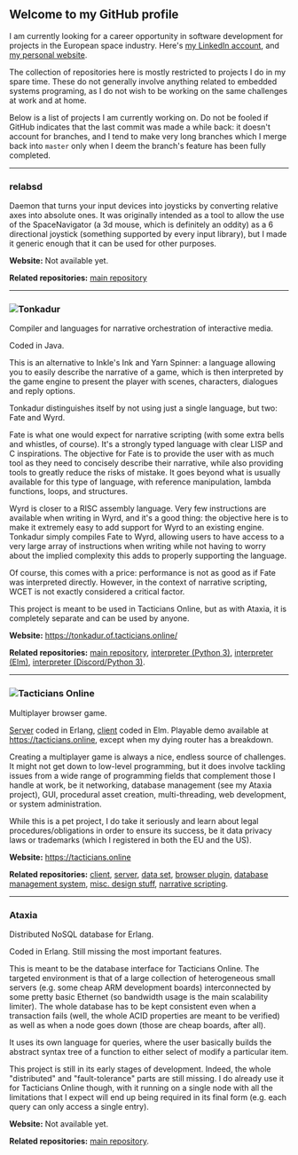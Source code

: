 ## Welcome to my GitHub profile
I am currently looking for a career opportunity in software development for projects in the European space industry. Here's [my LinkedIn account](https://www.linkedin.com/in/nathana%C3%ABl-sensfelder-24485b1a1/), and [my personal website](https://noot-noot.org).

The collection of repositories here is mostly restricted to projects I do in my spare time. These do not generally involve anything related to embedded systems programing, as I do not wish to be working on the same challenges at work and at home.

Below is a list of projects I am currently working on. Do not be fooled if GitHub indicates that the last commit was made a while back: it doesn't account for branches, and I tend to make very long branches which I merge back into `master` only when I deem the branch's feature has been fully completed.

___
### relabsd

Daemon that turns your input devices into joysticks by converting relative axes into absolute ones.
It was originally intended as a tool to allow the use of the SpaceNavigator (a 3d mouse, which is definitely an oddity) as a 6 directional joystick (something supported by every input library), but I made it generic enough that it can be used for other purposes.

**Website:** Not available yet.

**Related repositories:** [main repository](https://github.com/nsensfel/relabsd)

____
### ![Tonkadur](https://tonkadur.of.tacticians.online/images/tonkadur_logo_black_as_path.svg)
Compiler and languages for narrative orchestration of interactive media.

Coded in Java.

This is an alternative to Inkle's Ink and Yarn Spinner: a language allowing you to easily describe the narrative of a game, which is then interpreted by the game engine to present the player with scenes, characters, dialogues and reply options.

Tonkadur distinguishes itself by not using just a single language, but two: Fate and Wyrd.

Fate is what one would expect for narrative scripting (with some extra bells and whistles, of course). It's a strongly typed language with clear LISP and C inspirations. The objective for Fate is to provide the user with as much tool as they need to concisely describe their narrative, while also providing tools to greatly reduce the risks of mistake. It goes beyond what is usually available for this type of language, with reference manipulation, lambda functions, loops, and structures.

Wyrd is closer to a RISC assembly language. Very few instructions are available when writing in Wyrd, and it's a good thing: the objective here is to make it extremely easy to add support for Wyrd to an existing engine. Tonkadur simply compiles Fate to Wyrd, allowing users to have access to a very large array of instructions when writing while not having to worry about the implied complexity this adds to properly supporting the language.

Of course, this comes with a price: performance is not as good as if Fate was interpreted directly. However, in the context of narrative scripting, WCET is not exactly considered a critical factor.

This project is meant to be used in Tacticians Online, but as with Ataxia, it is completely separate and can be used by anyone.

**Website:** https://tonkadur.of.tacticians.online/

**Related repositories:** [main repository](https://github.com/nsensfel/tonkadur), [interpreter (Python 3)](https://github.com/nsensfel/tonkadur-python-interpreter), [interpreter (Elm)](https://github.com/nsensfel/tonkadur-elm-interpreter), [interpreter (Discord/Python 3)](https://github.com/nsensfel/tonkadur-discord-bot).

___
### ![Tacticians Online](https://noot-noot.org/to-logo.svg)
Multiplayer browser game.

[Server](https://github.com/nsensfel/tacticians-server) coded in Erlang, [client](https://github.com/nsensfel/tacticians-client) coded in Elm. Playable demo available at https://tacticians.online, except when my dying router has a breakdown.

Creating a multiplayer game is always a nice, endless source of challenges. It might not get down to low-level programming, but it does involve tackling issues from a wide range of programming fields that complement those I handle at work, be it networking, database management (see my Ataxia project), GUI, procedural asset creation, multi-threading, web development, or system administration.

While this is a pet project, I do take it seriously and learn about legal procedures/obligations in order to ensure its success, be it data privacy laws or trademarks (which I registered in both the EU and the US).

**Website:** https://tacticians.online

**Related repositories:** [client](https://github.com/nsensfel/tacticians-client), [server](https://github.com/nsensfel/tacticians-client), [data set](https://github.com/nsensfel/tacticians-data), [browser plugin](https://github.com/nsensfel/tacticians-extension), [database management system](https://github.com/nsensfel/ataxia), [misc. design stuff](https://github.com/nsensfel/tacticians-design), [narrative scripting](https://github.com/nsensfel/tonkadur).


____
### Ataxia
Distributed NoSQL database for Erlang.

Coded in Erlang. Still missing the most important features.

This is meant to be the database interface for Tacticians Online. The targeted environment is that of a large collection of heterogeneous small servers (e.g. some cheap ARM development boards) interconnected by some pretty basic Ethernet (so bandwidth usage is the main scalability limiter). The whole database has to be kept consistent even when a transaction fails (well, the whole ACID properties are meant to be verified) as well as when a node goes down (those are cheap boards, after all).

It uses its own language for queries, where the user basically builds the abstract syntax tree of a function to either select of modify a particular item.

This project is still in its early stages of development. Indeed, the whole "distributed" and "fault-tolerance" parts are still missing. I do already use it for Tacticians Online though, with it running on a single node with all the limitations that I expect will end up being required in its final form (e.g. each query can only access a single entry).

**Website:** Not available yet.

**Related repositories:** [main repository](https://github.com/nsensfel/ataxia).


